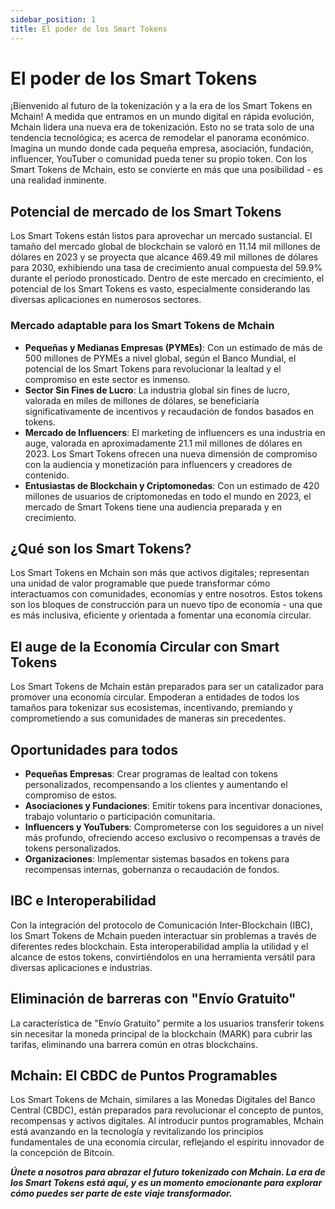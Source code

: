 ```yaml
---
sidebar_position: 1
title: El poder de los Smart Tokens
---
```


# El poder de los Smart Tokens

¡Bienvenido al futuro de la tokenización y a la era de los Smart Tokens en Mchain! A medida que entramos en un mundo digital en rápida evolución, Mchain lidera una nueva era de tokenización. Esto no se trata solo de una tendencia tecnológica; es acerca de remodelar el panorama económico. Imagina un mundo donde cada pequeña empresa, asociación, fundación, influencer, YouTuber o comunidad pueda tener su propio token. Con los Smart Tokens de Mchain, esto se convierte en más que una posibilidad - es una realidad inminente.

## Potencial de mercado de los Smart Tokens

Los Smart Tokens están listos para aprovechar un mercado sustancial. El tamaño del mercado global de blockchain se valoró en 11.14 mil millones de dólares en 2023 y se proyecta que alcance 469.49 mil millones de dólares para 2030, exhibiendo una tasa de crecimiento anual compuesta del 59.9% durante el período pronosticado. Dentro de este mercado en crecimiento, el potencial de los Smart Tokens es vasto, especialmente considerando las diversas aplicaciones en numerosos sectores.

### Mercado adaptable para los Smart Tokens de Mchain

- **Pequeñas y Medianas Empresas (PYMEs)**: Con un estimado de más de 500 millones de PYMEs a nivel global, según el Banco Mundial, el potencial de los Smart Tokens para revolucionar la lealtad y el compromiso en este sector es inmenso.
- **Sector Sin Fines de Lucro**: La industria global sin fines de lucro, valorada en miles de millones de dólares, se beneficiaría significativamente de incentivos y recaudación de fondos basados en tokens.
- **Mercado de Influencers**: El marketing de influencers es una industria en auge, valorada en aproximadamente 21.1 mil millones de dólares en 2023. Los Smart Tokens ofrecen una nueva dimensión de compromiso con la audiencia y monetización para influencers y creadores de contenido.
- **Entusiastas de Blockchain y Criptomonedas**: Con un estimado de 420 millones de usuarios de criptomonedas en todo el mundo en 2023, el mercado de Smart Tokens tiene una audiencia preparada y en crecimiento.

## ¿Qué son los Smart Tokens?

Los Smart Tokens en Mchain son más que activos digitales; representan una unidad de valor programable que puede transformar cómo interactuamos con comunidades, economías y entre nosotros. Estos tokens son los bloques de construcción para un nuevo tipo de economía - una que es más inclusiva, eficiente y orientada a fomentar una economía circular.

## El auge de la Economía Circular con Smart Tokens

Los Smart Tokens de Mchain están preparados para ser un catalizador para promover una economía circular. Empoderan a entidades de todos los tamaños para tokenizar sus ecosistemas, incentivando, premiando y comprometiendo a sus comunidades de maneras sin precedentes.

## Oportunidades para todos

- **Pequeñas Empresas**: Crear programas de lealtad con tokens personalizados, recompensando a los clientes y aumentando el compromiso de estos.
- **Asociaciones y Fundaciones**: Emitir tokens para incentivar donaciones, trabajo voluntario o participación comunitaria.
- **Influencers y YouTubers**: Comprometerse con los seguidores a un nivel más profundo, ofreciendo acceso exclusivo o recompensas a través de tokens personalizados.
- **Organizaciones**: Implementar sistemas basados en tokens para recompensas internas, gobernanza o recaudación de fondos.

## IBC e Interoperabilidad

Con la integración del protocolo de Comunicación Inter-Blockchain (IBC), los Smart Tokens de Mchain pueden interactuar sin problemas a través de diferentes redes blockchain. Esta interoperabilidad amplía la utilidad y el alcance de estos tokens, convirtiéndolos en una herramienta versátil para diversas aplicaciones e industrias.

## Eliminación de barreras con "Envío Gratuito"

La característica de "Envío Gratuito" permite a los usuarios transferir tokens sin necesitar la moneda principal de la blockchain (MARK) para cubrir las tarifas, eliminando una barrera común en otras blockchains.

## Mchain: El CBDC de Puntos Programables

Los Smart Tokens de Mchain, similares a las Monedas Digitales del Banco Central (CBDC), están preparados para revolucionar el concepto de puntos, recompensas y activos digitales. Al introducir puntos programables, Mchain está avanzando en la tecnología y revitalizando los principios fundamentales de una economía circular, reflejando el espíritu innovador de la concepción de Bitcoin.

***Únete a nosotros para abrazar el futuro tokenizado con Mchain. La era de los Smart Tokens está aquí, y es un momento emocionante para explorar cómo puedes ser parte de este viaje transformador.***
